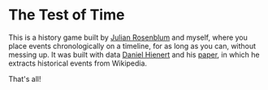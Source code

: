 # The Test of Time
This is a history game built by [Julian Rosenblum](http://julianrosenblum.com/) and myself, where you place events chronologically on a timeline, for as long as you can, without messing up. It was built with data [Daniel Hienert](http://vizgr.org/historical-events/) and his [paper](http://ceur-ws.org/Vol-868/paper4.pdf), in which he extracts historical events from Wikipedia.

That's all!
